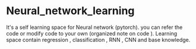 # Neural_network_learning
It's a self learning space for Neural network (pytorch).
you can refer the code or modify code to your own (organized note on code ).
Learning space contain regression , classification , RNN , CNN and base knowledge.
